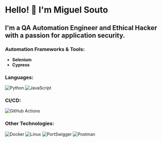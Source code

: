 # Hello! 👋 I'm Miguel Souto

I'm a **QA Automation Engineer** and **Ethical Hacker** with a passion for application security. 
---

### Automation Frameworks & Tools:
- **Selenium**
- **Cypress**

### Languages:
![Python](https://img.shields.io/badge/Python-3776AB?style=for-the-badge&logo=python&logoColor=white)
![JavaScript](https://img.shields.io/badge/JavaScript-F7DF1E?style=for-the-badge&logo=javascript&logoColor=black)

### CI/CD:
![GitHub Actions](https://img.shields.io/badge/GitHub_Actions-2088FF?style=for-the-badge&logo=github-actions&logoColor=white)

### Other Technologies:
![Docker](https://img.shields.io/badge/Docker-2496ED?style=for-the-badge&logo=docker&logoColor=white)
![Linux](https://img.shields.io/badge/Linux-FCC624?style=for-the-badge&logo=linux&logoColor=black)
![PortSwigger](https://img.shields.io/badge/PortSwigger-FF6F00?style=for-the-badge&logo=PortSwigger&logoColor=white)
![Postman](https://img.shields.io/badge/Postman-FF6C37?style=for-the-badge&logo=postman&logoColor=white)
